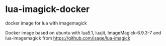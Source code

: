 # lua-imagick-docker
docker image for lua with imagemagick

Docker image based on ubuntu with lua5.1, luajit, ImageMagick-6.9.3-7 and lua-imagemagick from https://github.com/isage/lua-imagick
